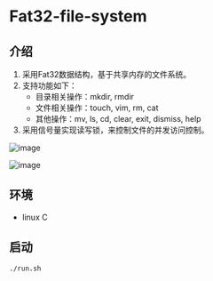 # Fat32-file-system

## 介绍

1. 采用Fat32数据结构，基于共享内存的文件系统。
2. 支持功能如下：
   - 目录相关操作：mkdir, rmdir
   - 文件相关操作：touch, vim, rm, cat
   - 其他操作：mv, ls, cd, clear, exit, dismiss, help
3. 采用信号量实现读写锁，来控制文件的并发访问控制。


![image](https://user-images.githubusercontent.com/64403987/177193904-96422946-f9f2-4876-8cdd-40b1d7847b3c.png)


![image](https://user-images.githubusercontent.com/64403987/177193955-341e9f90-9d75-4dc8-a305-c06e7b55e707.png)

## 环境

- linux C

## 启动

```
./run.sh
```
